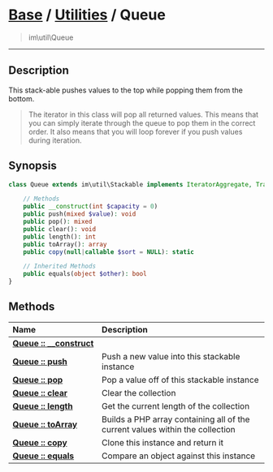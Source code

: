 # [Base](base.md) / [Utilities](util.md) / Queue
 > im\util\Queue
____

## Description
This stack-able pushes values to the top while
popping them from the bottom.

 > The iterator in this class will pop all returned values. This means that you can simply iterate through the queue to pop them in the correct order. It also means that you will loop forever if you push values during iteration.  

## Synopsis
```php
class Queue extends im\util\Stackable implements IteratorAggregate, Traversable, im\util\Collection {

    // Methods
    public __construct(int $capacity = 0)
    public push(mixed $value): void
    public pop(): mixed
    public clear(): void
    public length(): int
    public toArray(): array
    public copy(null|callable $sort = NULL): static

    // Inherited Methods
    public equals(object $other): bool
}
```

## Methods
| Name | Description |
| :--- | :---------- |
| [__Queue&nbsp;::&nbsp;\_\_construct__](util-Queue-__construct.md) |  |
| [__Queue&nbsp;::&nbsp;push__](util-Queue-push.md) | Push a new value into this stackable instance |
| [__Queue&nbsp;::&nbsp;pop__](util-Queue-pop.md) | Pop a value off of this stackable instance |
| [__Queue&nbsp;::&nbsp;clear__](util-Queue-clear.md) | Clear the collection |
| [__Queue&nbsp;::&nbsp;length__](util-Queue-length.md) | Get the current length of the collection |
| [__Queue&nbsp;::&nbsp;toArray__](util-Queue-toArray.md) | Builds a PHP array containing all of the current values within the collection |
| [__Queue&nbsp;::&nbsp;copy__](util-Queue-copy.md) | Clone this instance and return it |
| [__Queue&nbsp;::&nbsp;equals__](util-Queue-equals.md) | Compare an object against this instance |
